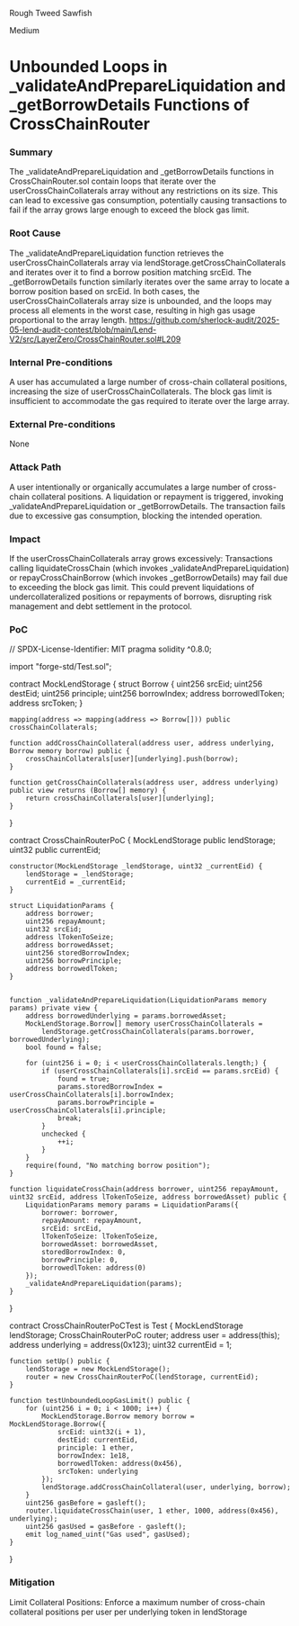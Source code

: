 Rough Tweed Sawfish

Medium

# Unbounded Loops in _validateAndPrepareLiquidation and _getBorrowDetails Functions of CrossChainRouter

### Summary

The _validateAndPrepareLiquidation and _getBorrowDetails functions in CrossChainRouter.sol contain loops that iterate over the userCrossChainCollaterals array without any restrictions on its size. This can lead to excessive gas consumption, potentially causing transactions to fail if the array grows large enough to exceed the block gas limit.

### Root Cause

The _validateAndPrepareLiquidation function retrieves the userCrossChainCollaterals array via lendStorage.getCrossChainCollaterals and iterates over it to find a borrow position matching srcEid.
The _getBorrowDetails function similarly iterates over the same array to locate a borrow position based on srcEid.
In both cases, the userCrossChainCollaterals array size is unbounded, and the loops may process all elements in the worst case, resulting in high gas usage proportional to the array length.
https://github.com/sherlock-audit/2025-05-lend-audit-contest/blob/main/Lend-V2/src/LayerZero/CrossChainRouter.sol#L209

### Internal Pre-conditions

A user has accumulated a large number of cross-chain collateral positions, increasing the size of userCrossChainCollaterals.
The block gas limit is insufficient to accommodate the gas required to iterate over the large array.

### External Pre-conditions

None 

### Attack Path

A user intentionally or organically accumulates a large number of cross-chain collateral positions.
A liquidation or repayment is triggered, invoking _validateAndPrepareLiquidation or _getBorrowDetails.
The transaction fails due to excessive gas consumption, blocking the intended operation.

### Impact

If the userCrossChainCollaterals array grows excessively:
Transactions calling liquidateCrossChain (which invokes _validateAndPrepareLiquidation) or repayCrossChainBorrow (which invokes _getBorrowDetails) may fail due to exceeding the block gas limit.
This could prevent liquidations of undercollateralized positions or repayments of borrows, disrupting risk management and debt settlement in the protocol.

### PoC

// SPDX-License-Identifier: MIT
pragma solidity ^0.8.0;

import "forge-std/Test.sol";

contract MockLendStorage {
    struct Borrow {
        uint256 srcEid;
        uint256 destEid;
        uint256 principle;
        uint256 borrowIndex;
        address borrowedlToken;
        address srcToken;
    }

    mapping(address => mapping(address => Borrow[])) public crossChainCollaterals;

    function addCrossChainCollateral(address user, address underlying, Borrow memory borrow) public {
        crossChainCollaterals[user][underlying].push(borrow);
    }

    function getCrossChainCollaterals(address user, address underlying) public view returns (Borrow[] memory) {
        return crossChainCollaterals[user][underlying];
    }
}


contract CrossChainRouterPoC {
    MockLendStorage public lendStorage;
    uint32 public currentEid;

    constructor(MockLendStorage _lendStorage, uint32 _currentEid) {
        lendStorage = _lendStorage;
        currentEid = _currentEid;
    }

    struct LiquidationParams {
        address borrower;
        uint256 repayAmount;
        uint32 srcEid;
        address lTokenToSeize;
        address borrowedAsset;
        uint256 storedBorrowIndex;
        uint256 borrowPrinciple;
        address borrowedlToken;
    }


    function _validateAndPrepareLiquidation(LiquidationParams memory params) private view {
        address borrowedUnderlying = params.borrowedAsset;
        MockLendStorage.Borrow[] memory userCrossChainCollaterals =
            lendStorage.getCrossChainCollaterals(params.borrower, borrowedUnderlying);
        bool found = false;

        for (uint256 i = 0; i < userCrossChainCollaterals.length;) {
            if (userCrossChainCollaterals[i].srcEid == params.srcEid) {
                found = true;
                params.storedBorrowIndex = userCrossChainCollaterals[i].borrowIndex;
                params.borrowPrinciple = userCrossChainCollaterals[i].principle;
                break;
            }
            unchecked {
                ++i;
            }
        }
        require(found, "No matching borrow position");
    }

    function liquidateCrossChain(address borrower, uint256 repayAmount, uint32 srcEid, address lTokenToSeize, address borrowedAsset) public {
        LiquidationParams memory params = LiquidationParams({
            borrower: borrower,
            repayAmount: repayAmount,
            srcEid: srcEid,
            lTokenToSeize: lTokenToSeize,
            borrowedAsset: borrowedAsset,
            storedBorrowIndex: 0,
            borrowPrinciple: 0,
            borrowedlToken: address(0)
        });
        _validateAndPrepareLiquidation(params);
    }
}

contract CrossChainRouterPoCTest is Test {
    MockLendStorage lendStorage;
    CrossChainRouterPoC router;
    address user = address(this);
    address underlying = address(0x123);
    uint32 currentEid = 1;

    function setUp() public {
        lendStorage = new MockLendStorage();
        router = new CrossChainRouterPoC(lendStorage, currentEid);
    }

    function testUnboundedLoopGasLimit() public {
        for (uint256 i = 0; i < 1000; i++) {
            MockLendStorage.Borrow memory borrow = MockLendStorage.Borrow({
                srcEid: uint32(i + 1),
                destEid: currentEid,
                principle: 1 ether,
                borrowIndex: 1e18,
                borrowedlToken: address(0x456),
                srcToken: underlying
            });
            lendStorage.addCrossChainCollateral(user, underlying, borrow);
        }
        uint256 gasBefore = gasleft();
        router.liquidateCrossChain(user, 1 ether, 1000, address(0x456), underlying);
        uint256 gasUsed = gasBefore - gasleft();
        emit log_named_uint("Gas used", gasUsed);
    }
}

### Mitigation

Limit Collateral Positions: Enforce a maximum number of cross-chain collateral positions per user per underlying token in lendStorage